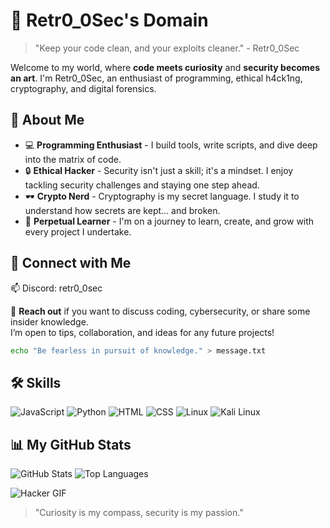 # 👾 Retr0_0Sec's Domain

> "Keep your code clean, and your exploits cleaner." - Retr0_0Sec

Welcome to my world, where **code meets curiosity** and **security becomes an art**. I'm Retr0_0Sec, an enthusiast of programming, ethical h4ck1ng, cryptography, and digital forensics.


## 🧠 About Me

- 💻 **Programming Enthusiast** - I build tools, write scripts, and dive deep into the matrix of code.
- 🔒 **Ethical Hacker** - Security isn't just a skill; it's a mindset. I enjoy tackling security challenges and staying one step ahead.
- 🕶️ **Crypto Nerd** - Cryptography is my secret language. I study it to understand how secrets are kept... and broken.
- 🧩 **Perpetual Learner** - I'm on a journey to learn, create, and grow with every project I undertake.


## 🔎 Connect with Me


📫 Discord: retr0_0sec


💬 **Reach out** if you want to discuss coding, cybersecurity, or share some insider knowledge.<br> I’m open to tips, collaboration, and ideas for any future projects!

```bash
echo "Be fearless in pursuit of knowledge." > message.txt
```
## 🛠️ Skills
![JavaScript](https://img.shields.io/badge/-JavaScript-F7DF1E?style=flat&logo=javascript&logoColor=black)
![Python](https://img.shields.io/badge/-Python-3776AB?style=flat&logo=python&logoColor=white)
![HTML](https://img.shields.io/badge/-HTML-E34F26?style=flat&logo=html5&logoColor=white)
![CSS](https://img.shields.io/badge/-CSS-1572B6?style=flat&logo=css3&logoColor=white)
![Linux](https://img.shields.io/badge/-Linux-FCC624?style=flat&logo=linux&logoColor=black)
![Kali Linux](https://img.shields.io/badge/-Kali%20Linux-557C94?style=flat&logo=kali-linux&logoColor=white)

## 📊 My GitHub Stats
![GitHub Stats](https://github-readme-stats.vercel.app/api?username=Retr0-0Sec&show_icons=true&theme=radical)
![Top Languages](https://github-readme-stats.vercel.app/api/top-langs/?username=Retr0-0Sec&layout=compact&theme=radical)



![Hacker GIF](https://i.gifer.com/xK.gif)

> "Curiosity is my compass, security is my passion."
